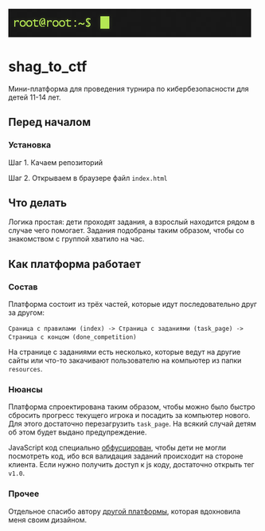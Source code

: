 ![shag_ctf](_static/ctf_logo.gif)

# shag_to_ctf

Мини-платформа для проведения турнира по кибербезопасности для детей 11-14 лет.

## Перед началом

### Установка

Шаг 1. Качаем репозиторий

Шаг 2. Открываем в браузере файл `index.html`

## Что делать

Логика простая: дети проходят задания, а взрослый находится рядом в случае чего помогает. 
Задания подобраны таким образом, чтобы со знакомством с группой хватило на час.

## Как платформа работает

### Состав

Платформа состоит из трёх частей, которые идут последовательно друг за другом:

`Сраница с правилами (index) -> Страница с заданиями (task_page) -> Страница с концом (done_competition)`

На странице с заданиями есть несколько, которые ведут на другие сайты или что-то закачивают пользователю на компьютер из папки `resources`.

### Нюансы

Платформа спроектирована таким образом, чтобы можно было быстро сбросить прогресс текущего игрока и посадить за компьютер нового. 
Для этого достаточно перезагрузить `task_page`. На всякий случай детям об этом будет выдано предупреждение.

JavaScript код специально [обфусцирован](https://www.obfuscator.io/), чтобы дети не могли посмотреть код, ибо вся валидация 
заданий происходит на стороне клиента. Если нужно получить доступ к js коду, достаточно открыть тег `v1.0`. 

### Прочее

Отдельное спасибо автору [другой платформы](https://github.com/IPvFletch/KiddoCTF), которая вдохновила меня своим дизайном.